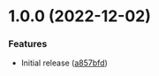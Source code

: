 # 1.0.0 (2022-12-02)


### Features

* Initial release ([a857bfd](https://github.com/de-it-krachten/ansible-role-roundcube_docker/commit/a857bfd7abd33453934e6603f85f316b9aa98b6e))
